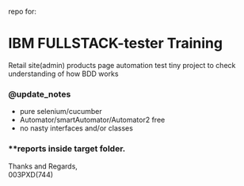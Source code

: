 repo for:
# IBM FULLSTACK-tester Training
Retail site(admin) products page automation test tiny project to check understanding of how BDD works

### @update_notes
* pure selenium/cucumber
* Automator/smartAutomator/Automator2 free
* no nasty interfaces and/or classes
### **reports inside target folder.

Thanks and Regards,
<br />
003PXD(744)